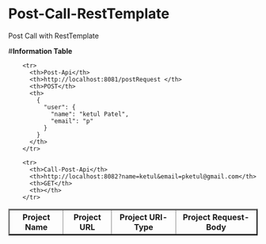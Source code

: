 # Post-Call-RestTemplate
Post Call with RestTemplate

#<b>Information Table</b><br/>
<table border="2" style="border-collapse: collapse;">
        <tr>
          <th>Project Name</th>
          <th>Project URL</th>
          <th>Project URl-Type</th>
          <th>Project Request-Body</th>
        </tr>
        
        <tr>
          <th>Post-Api</th>
          <th>http://localhost:8081/postRequest </th>
          <th>POST</th>
          <th>
            {
              "user": {
                "name": "ketul Patel",
                "email": "p"
              }
            }
          </th>
        </tr>
        
        <tr>
          <th>Call-Post-Api</th>
          <th>http://localhost:8082?name=ketul&email=pketul@gmail.com</th>
          <th>GET</th>
          <th></th>
        </tr>
</table>
